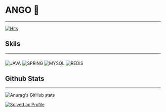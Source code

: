 # ANGO 👋

<!--
**kmg159753/kmg159753** is a ✨ _special_ ✨ repository because its `README.md` (this file) appears on your GitHub profile.

Here are some ideas to get you started:

- 🔭 I’m currently working on ...
- 🌱 I’m currently learning ...
- 👯 I’m looking to collaborate on ...
- 🤔 I’m looking for help with ...
- 💬 Ask me about ...
- 📫 How to reach me: ...
- 😄 Pronouns: ...
- ⚡ Fun fact: ...
-->
--------------------

[![Hits](https://hits.seeyoufarm.com/api/count/incr/badge.svg?url=https%3A%2F%2Fgithub.com%2Fkmg159753&count_bg=%233D3FC8&title_bg=%23555555&icon=dev-dot-to.svg&icon_color=%23E7E7E7&title=hits&edge_flat=false)](https://hits.seeyoufarm.com)

## Skils 
---------------
### 
![JAVA](https://img.shields.io/badge/JAVA-007396.svg?&style=for-the-badge&logo=JAVA&logoColor=white)
![SPRING](https://img.shields.io/badge/SPRING-6DB33F.svg?&style=for-the-badge&logo=SPRING&logoColor=white)
![MYSQL](https://img.shields.io/badge/MYSQL-4479A1.svg?&style=for-the-badge&logo=MYSQL&logoColor=white)
![REDIS](https://img.shields.io/badge/REDIS-4479A1.svg?&style=for-the-badge&logo=REDIS&logoColor=white)


## Github Stats
---------------------
![Anurag's GitHub stats](https://github-readme-stats.vercel.app/api?username=ANGO&show_icons=true&theme=radical)



[![Solved.ac Profile](http://mazassumnida.wtf/api/v2/generate_badge?boj=kmg1997)](https://solved.ac/kmg1997/)

